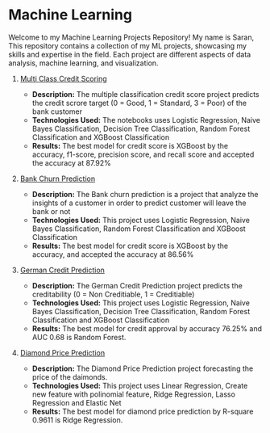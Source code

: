 # Machine Learning

Welcome to my Machine Learning Projects Repository! My name is Saran, This repository contains a collection of my ML projects, showcasing my skills and expertise in the field. Each project are different aspects of data analysis, machine learning, and visualization.

1. [Multi Class Credit Scoring](https://github.com/Saran4B/MachineLearning/tree/main/Multi-Class%20Credit%20Score)
   - **Description:** The multiple classification credit score project predicts the credit scrore target (0 = Good, 1 = Standard, 3 = Poor) of the bank customer 
   - **Technologies Used:** The notebooks uses Logistic Regression, Naive Bayes Classification, Decision Tree Classification, Random Forest Classification and XGBoost Classification
   - **Results:** The best model for credit score is XGBoost by the accuracy, f1-score, precision score, and recall score and accepted the accuracy at 87.92%
  
2. [Bank Churn Prediction](https://github.com/Saran4B/MachineLearning/tree/main/Bank%20Churn%20Prediction)
   - **Description:** The Bank churn prediction is a project that analyze the insights of a customer in order to predict customer will leave the bank or not
   - **Technologies Used:** This project uses Logistic Regression, Naive Bayes Classification, Random Forest Classification and XGBoost Classification
   - **Results:** The best model for credit score is XGBoost by the accuracy, and accepted the accuracy at 86.56%
  
3. [German Credit Prediction](https://github.com/Saran4B/MachineLearning/tree/main/German%20Credit%20Prediction)
   - **Description:** The German Credit Prediction project predicts the creditability (0 = Non Creditiable, 1 = Creditiable)
   - **Technologies Used:** This project uses Logistic Regression, Naive Bayes Classification, Decision Tree Classification, Random Forest Classification and XGBoost Classification
   - **Results:** The best model for credit approval by accuracy 76.25% and AUC 0.68 is Random Forest.

4. [Diamond Price Prediction](https://github.com/Saran4B/DataScienceProject/tree/main/Diamond%20Price%20Prediction)
   - **Description:** The Diamond Price Prediction project forecasting the price of the daimonds. 
   - **Technologies Used:** This project uses Linear Regression, Create new feature with polinomial feature, Ridge Regression, Lasso Regression and Elastic Net
   - **Results:** The best model for diamond price prediction by R-square 0.9611 is Ridge Regression.

